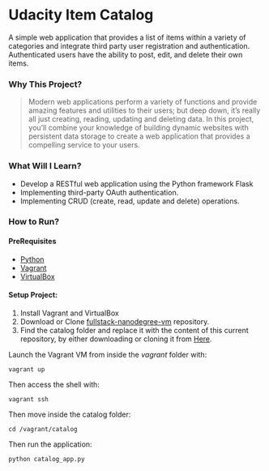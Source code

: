# Udacity Item Catalog

A simple web application that provides a list of items within a variety of categories and integrate third party user registration and authentication. Authenticated users have the ability to post, edit, and delete their own items.

### Why This Project?
> Modern web applications perform a variety of functions and provide amazing features and utilities to their users; but deep down, it’s really all just creating, reading, updating and deleting data. In this project, you’ll combine your knowledge of building dynamic websites with persistent data storage to create a web application that provides a compelling service to your users.

### What Will I Learn?
  * Develop a RESTful web application using the Python framework Flask
  * Implementing third-party OAuth authentication.
  * Implementing CRUD (create, read, update and delete) operations.
  
### How to Run?

#### PreRequisites
  * [Python](https://www.python.org/)
  * [Vagrant](https://www.vagrantup.com/)
  * [VirtualBox](https://www.virtualbox.org/)
  
#### Setup Project:
  1. Install Vagrant and VirtualBox
  2. Download or Clone [fullstack-nanodegree-vm](https://github.com/udacity/fullstack-nanodegree-vm) repository.
  3. Find the catalog folder and replace it with the content of this current repository, by either downloading or cloning it from
  [Here](https://github.com/RosarioH/Catalog-App.git).

Launch the Vagrant VM from inside the *vagrant* folder with:

`vagrant up`

Then access the shell with:

`vagrant ssh`

Then move inside the catalog folder:

`cd /vagrant/catalog`

Then run the application:

`python catalog_app.py`
